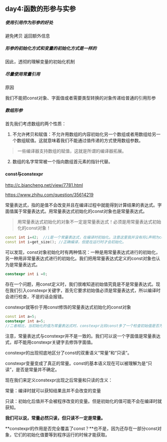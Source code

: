 ## day4:函数的形参与实参

##### 使用引用作为形参的好处

避免拷贝 返回额外信息

##### 形参的初始化方式和变量的初始化方式是一样的

因此，透彻的理解变量的初始化机制

##### 尽量使用常量引用

原因 

我们不能把const对象、字面值或者需要类型转换的对象传递给普通的引用形参

##### 数组形参

首先我们考虑数组的两个性质：

1. 不允许拷贝和赋值：不允许用数组的内容初始化另一个数组或者用数组给另一个数组赋值。这就意味着我们不能通过值传递的方式使用数组参数。

> 一些编译器支持数组的赋值，这就是所谓的编译器拓展。

2. 数组的名字常常被一个指向数组首元素的指针代替。 

#### const与constexpr

http://c.biancheng.net/view/7781.html

https://www.zhihu.com/question/35614219

常量表达式，指的是值不会改变并且在编译过程中就能得到计算结果的表达式。字面值属于常量表达式。用常量表达式初始化的const对象也是常量表达式。

> 用常量表达式初始化的对象不一定是常量表达式！必须是用常量表达式初始化的const对象！

```c++
const int i=42;  //i是一个常量表达式，在编译时初始化。注意这里我并没有将i声明为constexpr，但它仍然在编译时初始化了。这说明什么？
const int i=get_size(); //正确编译，但是在运行时才会初始化。
```

可以发现，const对象初始化时有两种情况：一种是用常量表达式进行的初始化，另一种用非常量表达式进行的初始化。我们把用常量表达式定义的const对象也认为是常量表达式。

```c++
constexpr int i =0;
```

存在一个问题，用const定义时，我们很难知道初始值究竟是不是常量表达式。现在我们引入constexpr关键字，首先它要求初始值必须是常量表达式，所以编译时会进行检查，不是的话会报错。

constexpr就等价于用const修饰的常量表达式初始化的const对象

```c++
const int a=5;
constexpr int a=5;
//二者相比，当初始化的值为常量表达式时，constexpr比较const多了一个检查初始值是否为常量表达式的功能，二者都是在编译期间初始化的。在编译期间计算出结果，在运行期间不需要再次计算，提高运行速度。
```

注意，常量表达式与constexpr并不是一致的。我们可以说一个字面值是常量表达式，却不能用constexpr关键字去修饰字面值。

constexpr的出现彻底地区分了const的双重语义“常量”和“只读”。

constexpr变量变成了真正的常量。const的基本语义现在可以被理解为是“只读”，是否是常量并不确定。

现在我们来定义constexpr出现之后常量和只读的含义：

常量：编译时就可以获知结果且并不会改变的变量

只读：初始化后值并不会被程序改变的变量。但是初始化的值可能不会在编译时就获知。

**我们可以说，常量必然只读，但只读不一定是常量。**

**constexpr的作用是否完全覆盖了const？**也不是，因为还存在一部分const对象，它们的初始化值要等到程序运行的时候才能获取。



